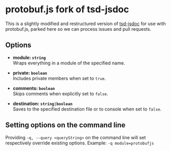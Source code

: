 protobuf.js fork of tsd-jsdoc
=============================

This is a slightly modified and restructured version of [tsd-jsdoc](https://github.com/englercj/tsd-jsdoc) for use with protobuf.js, parked here so we can process issues and pull requests.

Options
-------

* **module: `string`**<br />
  Wraps everything in a module of the specified name.

* **private: `boolean`**<br />
  Includes private members when set to `true`.

* **comments: `boolean`**<br />
  Skips comments when explicitly set to `false`.

* **destination: `string|boolean`**<br />
  Saves to the specified destination file or to console when set to `false`.

Setting options on the command line
-----------------------------------
Providing `-q, --query <queryString>` on the command line will set respectively override existing options. Example: `-q module=protobufjs`
